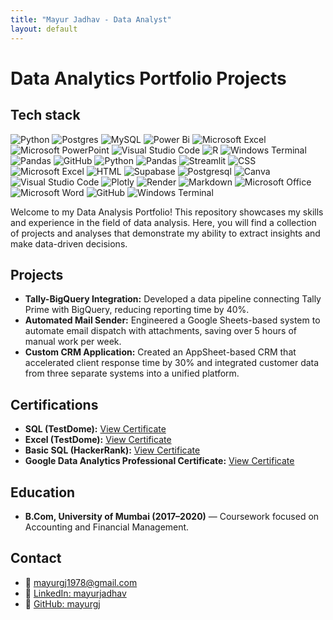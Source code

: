 ```yaml
---
title: "Mayur Jadhav - Data Analyst"
layout: default
---
```


# Data Analytics Portfolio Projects 

## Tech stack

![Python](https://img.shields.io/badge/python-3670A0?style=for-the-badge&logo=python&logoColor=ffdd54)
![Postgres](https://img.shields.io/badge/postgres-%23316192.svg?style=for-the-badge&logo=postgresql&logoColor=white)
![MySQL](https://img.shields.io/badge/mysql-%2300f.svg?style=for-the-badge&logo=mysql&logoColor=white)
![Power Bi](https://img.shields.io/badge/power_bi-F2C811?style=for-the-badge&logo=powerbi&logoColor=black)
![Microsoft Excel](https://img.shields.io/badge/Microsoft_Excel-217346?style=for-the-badge&logo=microsoft-excel&logoColor=white)
![Microsoft PowerPoint](https://img.shields.io/badge/Microsoft_PowerPoint-B7472A?style=for-the-badge&logo=microsoft-powerpoint&logoColor=white)
![Visual Studio Code](https://img.shields.io/badge/Visual%20Studio%20Code-0078d7.svg?style=for-the-badge&logo=visual-studio-code&logoColor=white)
![R](https://img.shields.io/badge/r-%23276DC3.svg?style=for-the-badge&logo=r&logoColor=white)
![Windows Terminal](https://img.shields.io/badge/Windows%20Terminal-%234D4D4D.svg?style=for-the-badge&logo=windows-terminal&logoColor=white)
![Pandas](https://img.shields.io/badge/pandas-%23150458.svg?style=for-the-badge&logo=pandas&logoColor=white)
![GitHub](https://img.shields.io/badge/github-%23121011.svg?style=for-the-badge&logo=github&logoColor=white)
![Python](https://img.shields.io/badge/Python-3776AB.svg?style=for-the-badge&logo=Python&logoColor=white)
![Pandas](https://img.shields.io/badge/pandas-%23150458.svg?style=for-the-badge&logo=pandas&logoColor=white)
![Streamlit](https://img.shields.io/badge/Streamlit-FF4B4B.svg?style=for-the-badge&logo=Streamlit&logoColor=white)
![CSS](https://img.shields.io/badge/CSS3-1572B6.svg?style=for-the-badge&logo=CSS3&logoColor=white)
![Microsoft Excel](https://img.shields.io/badge/Microsoft_Excel-217346?style=for-the-badge&logo=microsoft-excel&logoColor=white)
![HTML](https://img.shields.io/badge/HTML5-E34F26.svg?style=for-the-badge&logo=HTML5&logoColor=white)
![Supabase](https://img.shields.io/badge/Supabase-3FCF8E.svg?style=for-the-badge&logo=Supabase&logoColor=white)
![Postgresql](https://img.shields.io/badge/PostgreSQL-4169E1.svg?style=for-the-badge&logo=PostgreSQL&logoColor=white)
![Canva](https://img.shields.io/badge/Canva-%2300C4CC.svg?style=for-the-badge&logo=Canva&logoColor=white)
![Visual Studio Code](https://img.shields.io/badge/Visual%20Studio%20Code-0078d7.svg?style=for-the-badge&logo=visual-studio-code&logoColor=white)
![Plotly](https://img.shields.io/badge/Plotly-3F4F75.svg?style=for-the-badge&logo=Plotly&logoColor=white)
![Render](https://img.shields.io/badge/Render-46E3B7.svg?style=for-the-badge&logo=Render&logoColor=white)
![Markdown](https://img.shields.io/badge/markdown-%23000000.svg?style=for-the-badge&logo=markdown&logoColor=white)
![Microsoft Office](https://img.shields.io/badge/Microsoft_Office-D83B01?style=for-the-badge&logo=microsoft-office&logoColor=white)
![Microsoft Word](https://img.shields.io/badge/Microsoft_Word-2B579A?style=for-the-badge&logo=microsoft-word&logoColor=white)
![GitHub](https://img.shields.io/badge/github-%23121011.svg?style=for-the-badge&logo=github&logoColor=white)
![Windows Terminal](https://img.shields.io/badge/Windows%20Terminal-%234D4D4D.svg?style=for-the-badge&logo=windows-terminal&logoColor=white)


Welcome to my Data Analysis Portfolio! This repository showcases my skills and experience in the field of data analysis. Here, you will find a collection of projects and analyses that demonstrate my ability to extract insights and make data-driven decisions.


## Projects
- **Tally-BigQuery Integration:** Developed a data pipeline connecting Tally Prime with BigQuery, reducing reporting time by 40%.  
- **Automated Mail Sender:** Engineered a Google Sheets-based system to automate email dispatch with attachments, saving over 5 hours of manual work per week.  
- **Custom CRM Application:** Created an AppSheet-based CRM that accelerated client response time by 30% and integrated customer data from three separate systems into a unified platform. 

## Certifications
- **SQL (TestDome):** [View Certificate](https://www.testdome.com/certificates/e41d1ade075446c9adf0658c480f9ef7)  
- **Excel (TestDome):** [View Certificate](https://www.testdome.com/certificates/c66ed3a49794465fa7c0e44b8c1730b9)  
- **Basic SQL (HackerRank):** [View Certificate](https://www.hackerrank.com/certificates/7ecd68ea48ad)  
- **Google Data Analytics Professional Certificate:** [View Certificate](https://www.coursera.org/professional-certificates/google-data-analytics)

## Education
- **B.Com, University of Mumbai (2017–2020)** — Coursework focused on Accounting and Financial Management.  

## Contact
- 📧 [mayurgj1978@gmail.com](mailto:mayurgj1978@gmail.com)  
- 🔗 [LinkedIn: mayurjadhav](https://www.linkedin.com/in/mayurjadhav/)  
- 🐙 [GitHub: mayurgj](https://github.com/mayurgj)


